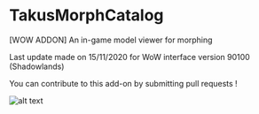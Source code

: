 # TakusMorphCatalog
[WOW ADDON] An in-game model viewer for morphing

Last update made on 15/11/2020 for WoW interface version 90100 (Shadowlands)

You can contribute to this add-on by submitting pull requests !

![alt text](https://i.imgur.com/SfBGjm2.jpg "Image Preview")
